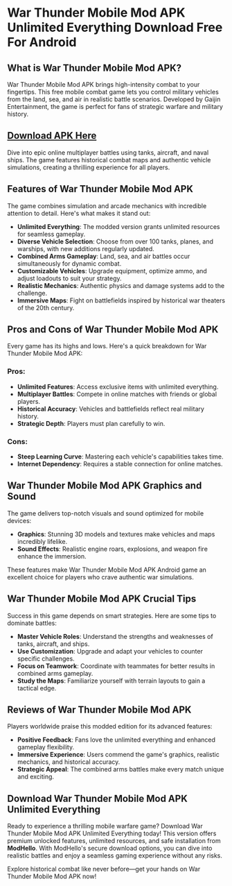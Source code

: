 # War Thunder Mobile Mod APK Unlimited Everything Download Free For Android

## What is War Thunder Mobile Mod APK?

War Thunder Mobile Mod APK brings high-intensity combat to your fingertips. This free mobile combat game lets you control military vehicles from the land, sea, and air in realistic battle scenarios. Developed by Gaijin Entertainment, the game is perfect for fans of strategic warfare and military history. 

## [Download APK Here](https://modhello.com/)

Dive into epic online multiplayer battles using tanks, aircraft, and naval ships. The game features historical combat maps and authentic vehicle simulations, creating a thrilling experience for all players.

## Features of War Thunder Mobile Mod APK

The game combines simulation and arcade mechanics with incredible attention to detail. Here's what makes it stand out:

- **Unlimited Everything**: The modded version grants unlimited resources for seamless gameplay.
- **Diverse Vehicle Selection**: Choose from over 100 tanks, planes, and warships, with new additions regularly updated.
- **Combined Arms Gameplay**: Land, sea, and air battles occur simultaneously for dynamic combat.
- **Customizable Vehicles**: Upgrade equipment, optimize ammo, and adjust loadouts to suit your strategy.
- **Realistic Mechanics**: Authentic physics and damage systems add to the challenge.
- **Immersive Maps**: Fight on battlefields inspired by historical war theaters of the 20th century.

## Pros and Cons of War Thunder Mobile Mod APK

Every game has its highs and lows. Here's a quick breakdown for War Thunder Mobile Mod APK:

### Pros:
- **Unlimited Features**: Access exclusive items with unlimited everything.
- **Multiplayer Battles**: Compete in online matches with friends or global players.
- **Historical Accuracy**: Vehicles and battlefields reflect real military history.
- **Strategic Depth**: Players must plan carefully to win.

### Cons:
- **Steep Learning Curve**: Mastering each vehicle's capabilities takes time.
- **Internet Dependency**: Requires a stable connection for online matches.

## War Thunder Mobile Mod APK Graphics and Sound

The game delivers top-notch visuals and sound optimized for mobile devices:

- **Graphics**: Stunning 3D models and textures make vehicles and maps incredibly lifelike.
- **Sound Effects**: Realistic engine roars, explosions, and weapon fire enhance the immersion.

These features make War Thunder Mobile Mod APK Android game an excellent choice for players who crave authentic war simulations.

## War Thunder Mobile Mod APK Crucial Tips

Success in this game depends on smart strategies. Here are some tips to dominate battles:

- **Master Vehicle Roles**: Understand the strengths and weaknesses of tanks, aircraft, and ships.
- **Use Customization**: Upgrade and adapt your vehicles to counter specific challenges.
- **Focus on Teamwork**: Coordinate with teammates for better results in combined arms gameplay.
- **Study the Maps**: Familiarize yourself with terrain layouts to gain a tactical edge.

## Reviews of War Thunder Mobile Mod APK

Players worldwide praise this modded edition for its advanced features:

- **Positive Feedback**: Fans love the unlimited everything and enhanced gameplay flexibility.
- **Immersive Experience**: Users commend the game's graphics, realistic mechanics, and historical accuracy.
- **Strategic Appeal**: The combined arms battles make every match unique and exciting.

## Download War Thunder Mobile Mod APK Unlimited Everything

Ready to experience a thrilling mobile warfare game? Download War Thunder Mobile Mod APK Unlimited Everything today! This version offers premium unlocked features, unlimited resources, and safe installation from **ModHello**. With ModHello's secure download options, you can dive into realistic battles and enjoy a seamless gaming experience without any risks.

Explore historical combat like never before—get your hands on War Thunder Mobile Mod APK now!
